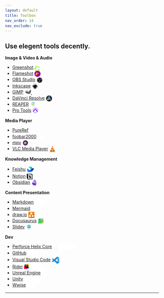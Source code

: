 ```yaml
---
layout: default
title: Toolbox
nav_order: 14
nav_exclude: true
---
```


## Use elegent tools decently.

**Image & Video & Audio**
- [Greenshot](https://getgreenshot.org/) <img src="/assets/toolbox/logo-greenshot.png" style="height: 20px; display: inline-block; vertical-align: middle;">
- [Flameshot](https://flameshot.org/) <img src="/assets/toolbox/logo-flameshot.png" style="height: 20px; display: inline-block; vertical-align: middle;">
- [OBS Studio](https://obsproject.com/) <img src="/assets/toolbox/logo-obs.png" style="height: 20px; display: inline-block; vertical-align: middle;">
- [Inkscape](https://inkscape.org/) <img src="/assets/toolbox/logo-inkscape.svg" style="height: 20px; display: inline-block; vertical-align: middle;">
- [GIMP](https://www.gimp.org/) <img src="/assets/toolbox/logo-gimp.png" style="height: 20px; display: inline-block; vertical-align: middle;">
- [DaVinci Resolve](https://www.blackmagicdesign.com/products/davinciresolve) <img src="/assets/toolbox/logo-davinci-resolve.png" style="height: 20px; display: inline-block; vertical-align: middle;">
- [REAPER](https://www.reaper.fm/) <img src="/assets/toolbox/logo-reaper.png" style="height: 20px; display: inline-block; vertical-align: middle;">
- [Pro Tools](https://www.avid.com/pro-tools) <img src="/assets/toolbox/logo-protools.png" style="height: 20px; display: inline-block; vertical-align: middle;">

**Media Player**
- [PureRef](https://www.pureref.com/) <img src="/assets/toolbox/logo-pureref.svg" style="height: 20px; display: inline-block; vertical-align: middle;">
- [foobar2000](https://www.foobar2000.org/) <img src="/assets/toolbox/logo-foobar2000.png" style="height: 20px; display: inline-block; vertical-align: middle;">
- [mpv](https://mpv.io/) <img src="/assets/toolbox/logo-mpv.png" style="height: 20px; display: inline-block; vertical-align: middle;">
- [VLC Media Player](https://www.videolan.org/vlc/) <img src="/assets/toolbox/logo-vlc.png" style="height: 20px; display: inline-block; vertical-align: middle;">

**Knowledge Management**
- [Feishu](https://www.feishu.cn/) <img src="/assets/toolbox/logo-feishu.png" style="height: 25px; display: inline-block; vertical-align: middle;">
- [Notion](https://www.notion.so/) <img src="/assets/toolbox/logo-notion.png" style="height: 20px; display: inline-block; vertical-align: middle;">
- [Obsidian](https://obsidian.md/) <img src="/assets/toolbox/logo-obsidian.png" style="height: 20px; display: inline-block; vertical-align: middle;">

**Content Presentation**
- [Markdown](https://en.wikipedia.org/wiki/Markdown) <img src="/assets/toolbox/logo-markdown.png" style="height: 20px; display: inline-block; vertical-align: middle;">
- [Mermaid](https://mermaid.js.org/) <img src="/assets/toolbox/logo-mermaid.svg" style="height: 20px; display: inline-block; vertical-align: middle;">
- [draw.io](https://www.drawio.com/) <img src="/assets/toolbox/logo-drawio.png" style="height: 20px; display: inline-block; vertical-align: middle;">
- [Docusaurus](https://docusaurus.io/) <img src="/assets/toolbox/logo-docusaurus.svg" style="height: 20px; display: inline-block; vertical-align: middle;">
- [Slidev](https://sli.dev/) <img src="/assets/toolbox/logo-slidev.png" style="height: 20px; display: inline-block; vertical-align: middle;">

**Dev**
- [Perforce Helix Core](https://www.perforce.com/products/helix-core) <img src="/assets/toolbox/logo-perforce-helixcore.png" style="height: 20px; display: inline-block; vertical-align: middle;">
- [GitHub](https://github.com/) <img src="/assets/toolbox/logo-github-mark.png" style="height: 20px; display: inline-block; vertical-align: middle;">
- [Visual Studio Code](https://code.visualstudio.com/) <img src="/assets/toolbox/logo-visualstudiocode.png" style="height: 25px; display: inline-block; vertical-align: middle;">
- [Rider](https://www.jetbrains.com/rider/) <img src="/assets/toolbox/logo-rider.png" style="height: 20px; display: inline-block; vertical-align: middle;">
- [Unreal Engine](https://www.unrealengine.com/) <img src="/assets/toolbox/logo-unrealengine.png" style="height: 20px; display: inline-block; vertical-align: middle;">
- [Unity](https://unity.com/) <img src="/assets/toolbox/logo-unity.png" style="height: 20px; display: inline-block; vertical-align: middle;">
- [Wwise](https://www.audiokinetic.com/) <img src="/assets/toolbox/logo-wwise.png" style="height: 20px; display: inline-block; vertical-align: middle;">

---